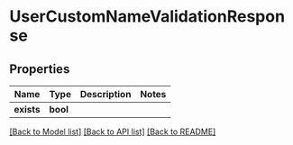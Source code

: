 # UserCustomNameValidationResponse


## Properties
Name | Type | Description | Notes
------------ | ------------- | ------------- | -------------
**exists** | **bool** |  | 

[[Back to Model list]](../README.md#documentation-for-models) [[Back to API list]](../README.md#documentation-for-api-endpoints) [[Back to README]](../README.md)


